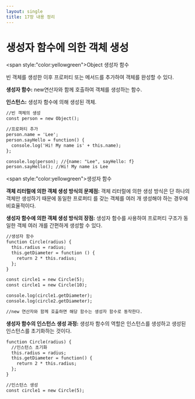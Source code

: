 ```yaml
---
layout: single
title: 17장 내용 정리
---
```


# 생성자 함수에 의한 객체 생성

<span style:"color:yellowgreen">Object 생성자 함수</span>
<p>빈 객체를 생성한 이후 프로퍼티 또는 메서드를 추가하여 객체를 완성할 수 있다.</p>
<p><b>생성자 함수:</b> new연산자와 함께 호출하여 객체를 생성하는 함수.</p>
<p><b>인스턴스:</b> 생성자 함수에 의해 생성된 객체.</p>

```html
//빈 객체의 생성
const person = new Object();

//프로퍼티 추가
person.name = 'Lee';
person.sayHello = function() {
  console.log('Hi! My name is' + this.name);
};

console.log(person); //{name: "Lee", sayHello: f}
person.sayHello(); //Hi! My name is Lee
```


<span style:"color:yellowgreen">생성자 함수</span>
<p><b>객체 리터럴에 의한 객체 생성 방식의 문제점:</b> 객체 리터럴에 의한 생성 방식은 단 하나의 객체만 생성하기 때문에 동일한 프로퍼티
를 갖는 객체를 여러 개 생성해야 하는 경우에 비효율적이다.</p>
<p><b>생성자 함수에 의한 객체 생성 방식의 장점:</b> 생성자 함수를 사용하여 프로퍼티 구조가 동일한 객체 여러 개를 간편하게 생성할 수 있다.</p>

```html
//생성자 함수
function Circle(radius) {
  this.radius = radius;
  this.getDiameter = function () {
    return 2 * this.radius;
  };
}

const circle1 = new Circle(5);
const circle1 = new Circle(10);

console.log(circle1.getDiameter);
console.log(circle2.getDiameter);

//new 연산자와 함께 호출하면 해당 함수는 생성자 함수로 동작한다.
```

<p><b>생성자 함수의 인스턴스 생성 과정:</b> 생성자 함수의 역할은 인스턴스를 생성하고 생성된 인스턴스를 초기화하는 것이다.</p>

```html
function Circle(radius) {
  //인스턴스 초기화
  this.radius = radius;
  this.getDiameter = function() {
    return 2 * this.radius;
  };
}

//인스턴스 생성
const circle1 = new Circle(5);
```
